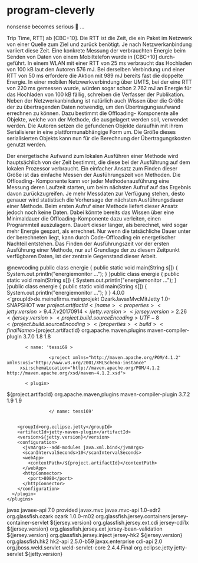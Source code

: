 # program-cleverly

nonsense becomes serious 🦖 ...

 Trip Time, RTT) ab [CBC+10]. Die RTT ist die Zeit, die ein Paket im Netzwerk von einer Quelle zum Ziel und zurück benötigt. Je nach Netzwerkanbindung variiert diese Zeit. Eine konkrete Messung der verbrauchten Energie beim Senden von Daten von einem Mobiltelefon wurde in [CBC+10] durch- geführt. In einem WLAN mit einer RTT von 25 ms verbraucht das Hochladen von 100 kB laut den Autoren 576 mJ. Bei derselben Verbindung und einer RTT von 50 ms erfordere die Aktion mit 989 mJ bereits fast die doppelte Energie. In einer mobilen Netzwerkverbindung über UMTS, bei der eine RTT von 220 ms gemessen wurde, würden sogar schon 2.762 mJ an Energie für das Hochladen von 100 kB fällig, schreiben die Verfasser der Publikation.
Neben der Netzwerkanbindung ist natürlich auch Wissen über die Größe der zu übertragenden Daten notwendig, um den Übertragungsaufwand errechnen zu können. Dazu bestimmt die Offloading- Komponente alle Objekte, welche von der Methode, die ausgelagert werden soll, verwendet werden. Die Autoren setzen die gefundenen Objekte daraufhin mit ihrem Serialisierer in eine plattformunabhängige Form um. Die Größe dieses serialisierten Objekts kann nun für die Berechnung der Übertragungskosten genutzt werden.
 
 Der energetische Aufwand zum lokalen Ausführen einer Methode wird hauptsächlich von der Zeit bestimmt, die diese bei der Ausführung auf dem lokalen Prozessor verbraucht. Ein einfacher Ansatz zum Finden dieser Größe ist das einfache Messen der Ausführungszeit von Methoden. Die Offloading- Komponente kann vor jeder Methodenausführung eine Messung deren Laufzeit starten, um beim nächsten Aufruf auf das Ergebnis davon zurückzugreifen. Je mehr Messdaten zur Verfügung stehen, desto genauer wird statistisch die Vorhersage der nächsten Ausführungsdauer einer Methode. Beim ersten Aufruf einer Methode liefert dieser Ansatz jedoch noch keine Daten. Dabei könnte bereits das Wissen über eine Minimaldauer die Offloading-Komponente dazu verleiten, einen Programmteil auszulagern. Dauert dieser länger, als berechnet, wird sogar mehr Energie gespart, als errechnet. Nur wenn die tatsächliche Dauer unter der berechneten liegt, kann durch Code-Offloading ein energetischer Nachteil entstehen. Das Finden der Ausführungszeit vor der ersten Ausführung einer Methode, nur auf Grundlage der zu diesem Zeitpunkt verfügbaren Daten, ist der zentrale Gegenstand dieser Arbeit.


@newcoding
public class energie { public static void main(String s[])
{ System.out.println("energiemonitor ..."); } }public class energie { public static void main(String s[])
{ System.out.println("energiemonitor ..."); } }public class energie { public static void main(String s[])
{ System.out.println("energiemonitor ..."); } }
<project xmlns="http://maven.apache.org/POM/4.0.0" xmlns:xsi="http://www.w3.org/2001/XMLSchema-instance"
         xsi:schemaLocation="http://maven.apache.org/POM/4.0.0 http://maven.apache.org/xsd/maven-4.0.0.xsd">
  <modelVersion>4.0.0</modelVersion>
  <'groupId>de.meinefirma.meinprojekt</groupId>
  <artifactId>OzarkJavaxMvcMitJetty</artifactId>
  <version>1.0-SNAPSHOT</version>
  <packaging>war</packaging>
  <name>${project.artifactId}</name>
  <properties>
    <jetty.version>9.4.7.v20170914</jetty.version>
    <jersey.version>2.26</jersey.version>
    <project.build.sourceEncoding>UTF-8</project.build.sourceEncoding>
  </properties>
  <build>
    <finalName>${project.artifactId}</finalName>
    <plugins>
      <plugin>
        <groupId>org.apache.maven.plugins</groupId>
        <artifactId>maven-compiler-plugin</artifactId>
        <version>3.7.0</version>
        <configuration>
          <source>1.8</source>
          <target>1.8</target>
        </configuration>
      </plugin>
      
           < name: 'tessi69 >
                    
                    <project xmlns="http://maven.apache.org/POM/4.1.2" xmlns:xsi="http://www.w3.org/2001/XMLSchema-instance"
         xsi:schemaLocation="http://maven.apache.org/POM/4.1.2 http://maven.apache.org/xsd/maven-4.1.2.xsd">
                    
           < plugin>
 <build>
          <finalName>${project.artifacId}</finalName>
          <plugins>
            <groupId>org.apache.maven,plugins</groupId>
                   <artifactId>maven-compiler-plugin</artifactId>
                   <version>3.7.2</version>
                   <configuration>
                            <source>1.9</source>
                   <target>1.9</target>
                   </configuration>
          </plugin>
            
                    </ name: tessi69'
                    
               
        <groupId>org.eclipse.jetty</groupId>
        <artifactId>jetty-maven-plugin</artifactId>
        <version>${jetty.version}</version>
        <configuration>
          <jvmArgs>--add-modules java.xml.bind</jvmArgs>
          <scanIntervalSeconds>10</scanIntervalSeconds>
          <webApp>
            <contextPath>/${project.artifactId}</contextPath>
          </webApp>
          <httpConnector>
            <port>8080</port>
          </httpConnector>
        </configuration>
      </plugin>
    </plugins>
  </build>
  <dependencies>
    <dependency>
      <groupId>javax</groupId>
      <artifactId>javaee-api</artifactId>
      <version>7.0</version>
      <scope>provided</scope>
    </dependency>
    <dependency>
      <groupId>javax.mvc</groupId>
      <artifactId>javax.mvc-api</artifactId>
      <version>1.0-edr2</version>
    </dependency>
    <dependency>
      <groupId>org.glassfish.ozark</groupId>
      <artifactId>ozark</artifactId>
      <version>1.0.0-m02</version>
    </dependency>
    <dependency>
      <groupId>org.glassfish.jersey.containers</groupId>
      <artifactId>jersey-container-servlet</artifactId>
      <version>${jersey.version}</version>
    </dependency>
    <dependency>
      <groupId>org.glassfish.jersey.ext.cdi</groupId>
      <artifactId>jersey-cdi1x</artifactId>
      <version>${jersey.version}</version>
    </dependency>
    <dependency>
      <groupId>org.glassfish.jersey.ext</groupId>
      <artifactId>jersey-bean-validation</artifactId>
      <version>${jersey.version}</version>
    </dependency>
    <dependency>
      <groupId>org.glassfish.jersey.inject</groupId>
      <artifactId>jersey-hk2</artifactId>
      <version>${jersey.version}</version>
    </dependency>
    <dependency>
      <groupId>org.glassfish.hk2</groupId>
      <artifactId>hk2-api</artifactId>
      <version>2.5.0-b59</version>
    </dependency>
    <dependency>
      <groupId>javax.enterprise</groupId>
      <artifactId>cdi-api</artifactId>
      <version>2.0</version>
    </dependency>
    <dependency>
      <groupId>org.jboss.weld.servlet</groupId>
      <artifactId>weld-servlet-core</artifactId>
      <version>2.4.4.Final</version>
    </dependency>
    <dependency>
      <groupId>org.eclipse.jetty</groupId>
      <artifactId>jetty-servlet</artifactId>
      <version>${jetty.version}</version>
    </dependency>
  </dependencies>
</project>
